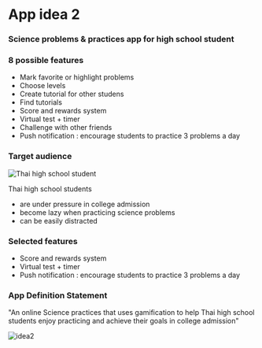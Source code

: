 # App idea 2

### Science problems & practices app for high school student


### 8 possible features
* Mark favorite or highlight problems
* Choose levels
* Create tutorial for other studens
* Find tutorials
* Score and rewards system
* Virtual test + timer
* Challenge with other friends
* Push notification : encourage students to practice 3 problems a day


### Target audience
![Thai high school student](http://www.theactkk.net/system_news/images_upload_answer/201556165251.jpg)

Thai high school students
* are under pressure in college admission
* become lazy when practicing science problems
* can be easily distracted


### Selected features
* Score and rewards system
* Virtual test + timer
* Push notification : encourage students to practice 3 problems a day



### App Definition Statement
"An online Science practices that uses gamification to help Thai high school students enjoy practicing and achieve their goals in college admission"

![idea2](http://prasanpanich.com/witory/wp-content/uploads/2016/02/Screen-Shot-2016-02-16-at-4.08.52-PM.png)
